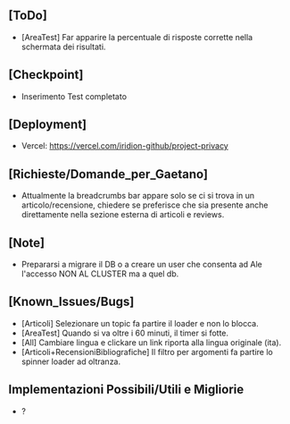 ## [ToDo]
- [AreaTest] Far apparire la percentuale di risposte corrette nella schermata dei risultati.
## [Checkpoint]
- Inserimento Test completato
## [Deployment]
- Vercel: https://vercel.com/iridion-github/project-privacy
## [Richieste/Domande_per_Gaetano]
- Attualmente la breadcrumbs bar appare solo se ci si trova in un articolo/recensione, chiedere se preferisce che sia presente anche direttamente nella sezione esterna di articoli e reviews.
## [Note]
- Prepararsi a migrare il DB o a creare un user che consenta ad Ale l'accesso NON AL CLUSTER ma a quel db.
## [Known_Issues/Bugs]
- [Articoli] Selezionare un topic fa partire il loader e non lo blocca.
- [AreaTest] Quando si va oltre i 60 minuti, il timer si fotte.
- [All] Cambiare lingua e clickare un link riporta alla lingua originale (ita).
- [Articoli+RecensioniBibliografiche] Il filtro per argomenti fa partire lo spinner loader ad oltranza.
## Implementazioni Possibili/Utili e Migliorie
- ?